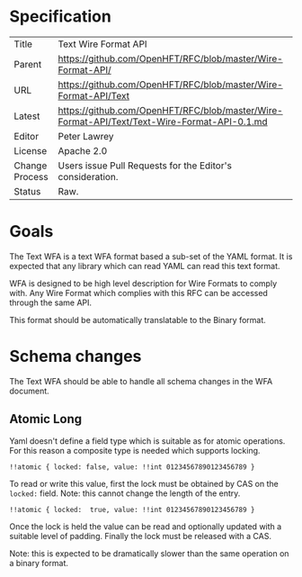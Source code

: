 # Specification

|         |                                                                         |
|:------- | ----------------------------------------------------------------------- |
| Title   | Text Wire Format API                                                    |
| Parent  | https://github.com/OpenHFT/RFC/blob/master/Wire-Format-API/             |
| URL     | https://github.com/OpenHFT/RFC/blob/master/Wire-Format-API/Text         |
| Latest  | https://github.com/OpenHFT/RFC/blob/master/Wire-Format-API/Text/Text-Wire-Format-API-0.1.md |
| Editor  | Peter Lawrey                                                            |
| License | Apache 2.0                                                              |
| Change Process | Users issue Pull Requests for the Editor's consideration.        |
| Status  | Raw.                                                                    |

# Goals
The Text WFA is a text WFA format based a sub-set of the YAML format.  It is expected that any library which can read YAML can read this text format.

WFA is designed to be high level description for Wire Formats to comply with.  Any Wire Format which complies with this RFC can be accessed through the same API.

This format should be automatically translatable to the Binary format.

# Schema changes
The Text WFA should be able to handle all schema changes in the WFA document.

## Atomic Long
Yaml doesn't define a field type which is suitable as for atomic operations.  For this reason a composite type is needed which supports locking.

```
!!atomic { locked: false, value: !!int 01234567890123456789 }
```
To read or write this value, first the lock must be obtained by CAS on the `locked:` field. Note: this cannot change the length of the entry.
```
!!atomic { locked:  true, value: !!int 01234567890123456789 }
```
Once the lock is held the value can be read and optionally updated with a suitable level of padding.
Finally the lock must be released with a CAS.

Note: this is expected to be dramatically slower than the same operation on a binary format.